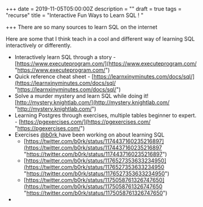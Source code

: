 +++
date = 2019-11-05T05:00:00Z
description = ""
draft = true
tags = "recurse"
title = "Interactive Fun Ways to Learn SQL ! "

+++
There are so many sources to learn SQL on the internet

Here are some that I think teach in a cool and different way  of learning SQL interactively or differently. 

* Interactively learn SQL through a story - [https://www.executeprogram.com/](https://www.executeprogram.com/ "https://www.executeprogram.com/")
* Quick reference cheat sheet - [https://learnxinyminutes.com/docs/sql/](https://learnxinyminutes.com/docs/sql/ "https://learnxinyminutes.com/docs/sql/")
* Solve a murder mystery and learn SQL while doing it! [http://mystery.knightlab.com/](http://mystery.knightlab.com/ "http://mystery.knightlab.com/")
* Learning Postgres through exercises, multiple tables beginner to expert.  - [https://pgexercises.com/](https://pgexercises.com/ "https://pgexercises.com/")
* Exercises [@b0rk ](https://twitter.com/b0rk?ref_src=twsrc%5Egoogle%7Ctwcamp%5Eserp%7Ctwgr%5Eauthor)have been working on about learning SQL 
  * [https://twitter.com/b0rk/status/1174437160235216897](https://twitter.com/b0rk/status/1174437160235216897 "https://twitter.com/b0rk/status/1174437160235216897")
  * [https://twitter.com/b0rk/status/1176527353633234950](https://twitter.com/b0rk/status/1176527353633234950 "https://twitter.com/b0rk/status/1176527353633234950")
  * [https://twitter.com/b0rk/status/1175058761326747650](https://twitter.com/b0rk/status/1175058761326747650 "https://twitter.com/b0rk/status/1175058761326747650")
* 